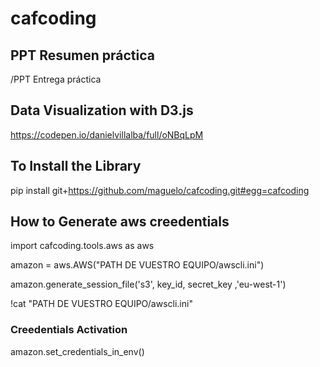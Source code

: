 # cafcoding

## PPT Resumen práctica
/PPT Entrega práctica

## Data Visualization with D3.js
https://codepen.io/danielvillalba/full/oNBqLpM

## To Install the Library

pip install git+https://github.com/maguelo/cafcoding.git#egg=cafcoding


## How to Generate aws creedentials

import cafcoding.tools.aws as aws

amazon = aws.AWS("PATH DE VUESTRO EQUIPO/awscli.ini")

amazon.generate_session_file('s3', key_id, secret_key ,'eu-west-1')

!cat "PATH DE VUESTRO EQUIPO/awscli.ini"

### Creedentials Activation

amazon.set_credentials_in_env()

